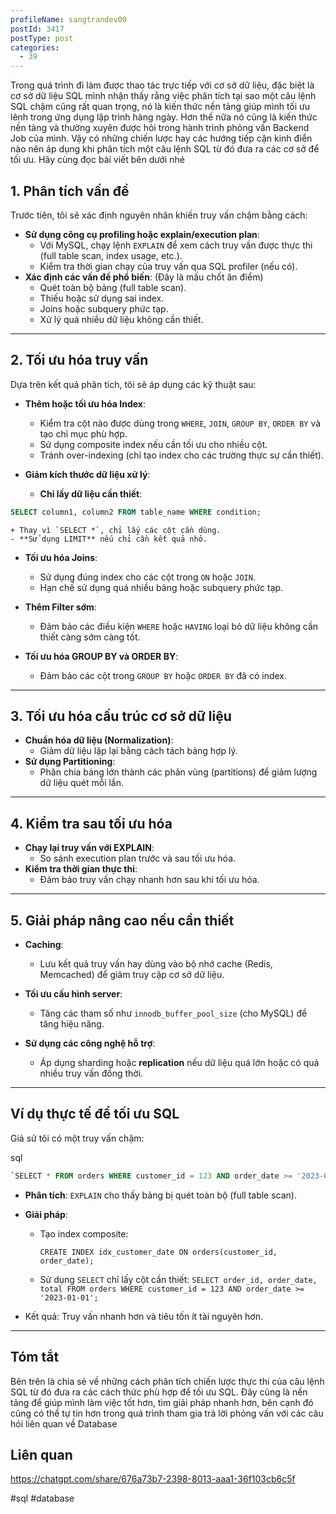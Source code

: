 ```yaml
---
profileName: sangtrandev00
postId: 3417
postType: post
categories:
  - 39
---
```

Trong quá trình đi làm được thao tác trực tiếp với cơ sở dữ liệu, đặc biệt là cơ sở dữ liệu SQL mình nhận thấy rằng việc phân tích tại sao một câu lệnh SQL chậm cũng rất quan trọng, nó là kiến thức nền tảng giúp mình tối ưu lênh trong ứng dụng lập trình hàng ngày.
Hơn thế nữa nó cũng là kiến thức nền tảng và thường xuyên được hỏi trong hành trình phỏng vấn Backend Job của mình. 
Vậy có những chiến lược hay các hướng tiếp cận kinh điển nào nên áp dụng khi phân tích một câu lệnh SQL từ đó đưa ra các cơ sở để tối ưu. Hãy cùng đọc bài viết bên dưới nhé

## **1. Phân tích vấn đề**  

Trước tiên, tôi sẽ xác định nguyên nhân khiến truy vấn chậm bằng cách:

- **Sử dụng công cụ profiling hoặc explain/execution plan**:
    - Với MySQL, chạy lệnh `EXPLAIN` để xem cách truy vấn được thực thi (full table scan, index usage, etc.).
    - Kiểm tra thời gian chạy của truy vấn qua SQL profiler (nếu có).
- **Xác định các vấn đề phổ biến**: (Đây là mấu chốt ăn điểm)
    - Quét toàn bộ bảng (full table scan).
    - Thiếu hoặc sử dụng sai index.
    - Joins hoặc subquery phức tạp.
    - Xử lý quá nhiều dữ liệu không cần thiết.

---

## **2. Tối ưu hóa truy vấn**  
Dựa trên kết quả phân tích, tôi sẽ áp dụng các kỹ thuật sau:

- **Thêm hoặc tối ưu hóa Index**:
    
    - Kiểm tra cột nào được dùng trong `WHERE`, `JOIN`, `GROUP BY`, `ORDER BY` và tạo chỉ mục phù hợp.
    - Sử dụng composite index nếu cần tối ưu cho nhiều cột.
    - Tránh over-indexing (chỉ tạo index cho các trường thực sự cần thiết).

- **Giảm kích thước dữ liệu xử lý**:
    
    - **Chỉ lấy dữ liệu cần thiết**:
        
```sql
SELECT column1, column2 FROM table_name WHERE condition;

```
        
	+ Thay vì `SELECT *`, chỉ lấy các cột cần dùng.
	- **Sử dụng LIMIT** nếu chỉ cần kết quả nhỏ.
- **Tối ưu hóa Joins**:
    
    - Sử dụng đúng index cho các cột trong `ON` hoặc `JOIN`.
    - Hạn chế sử dụng quá nhiều bảng hoặc subquery phức tạp.
- **Thêm Filter sớm**:
    
    - Đảm bảo các điều kiện `WHERE` hoặc `HAVING` loại bỏ dữ liệu không cần thiết càng sớm càng tốt.
- **Tối ưu hóa GROUP BY và ORDER BY**:
    
    - Đảm bảo các cột trong `GROUP BY` hoặc `ORDER BY` đã có index.

---

## **3. Tối ưu hóa cấu trúc cơ sở dữ liệu**

- **Chuẩn hóa dữ liệu (Normalization)**:
    - Giảm dữ liệu lặp lại bằng cách tách bảng hợp lý.
- **Sử dụng Partitioning**:
    - Phân chia bảng lớn thành các phân vùng (partitions) để giảm lượng dữ liệu quét mỗi lần.

---

## **4. Kiểm tra sau tối ưu hóa**

- **Chạy lại truy vấn với EXPLAIN**:
    - So sánh execution plan trước và sau tối ưu hóa.
- **Kiểm tra thời gian thực thi**:
    - Đảm bảo truy vấn chạy nhanh hơn sau khi tối ưu hóa.

---

## **5. Giải pháp nâng cao nếu cần thiết**

- **Caching**:
    
    - Lưu kết quả truy vấn hay dùng vào bộ nhớ cache (Redis, Memcached) để giảm truy cập cơ sở dữ liệu.
- **Tối ưu cấu hình server**:
    
    - Tăng các tham số như `innodb_buffer_pool_size` (cho MySQL) để tăng hiệu năng.
- **Sử dụng các công nghệ hỗ trợ**:
    
    - Áp dụng sharding hoặc **replication** nếu dữ liệu quá lớn hoặc có quá nhiều truy vấn đồng thời.

---

## **Ví dụ thực tế** để tối ưu SQL

Giả sử tôi có một truy vấn chậm:

sql

```sql
`SELECT * FROM orders WHERE customer_id = 123 AND order_date >= '2023-01-01';`
```

- **Phân tích**: `EXPLAIN` cho thấy bảng bị quét toàn bộ (full table scan).
- **Giải pháp**:
    - Tạo index composite:
        
        `CREATE INDEX idx_customer_date ON orders(customer_id, order_date);`
        
    - Sử dụng `SELECT` chỉ lấy cột cần thiết:
        `SELECT order_id, order_date, total FROM orders WHERE customer_id = 123 AND order_date >= '2023-01-01';`
        
- Kết quả: Truy vấn nhanh hơn và tiêu tốn ít tài nguyên hơn.

---

## Tóm tắt

Bên trên là chia sẻ về những cách phân tích chiến lược thực thi của câu lệnh SQL từ đó đưa ra các cách thức phù hợp để tối ưu SQL. Đây cũng là nền tảng để giúp mình làm việc tốt hơn, tìm giải pháp nhanh hơn, bên cạnh đó cũng có thể tự tin hơn trong quá trình tham gia trả lời phỏng vấn với các câu hỏi liên quan về Database


## Liên quan

https://chatgpt.com/share/676a73b7-2398-8013-aaa1-36f103cb6c5f

#sql #database
